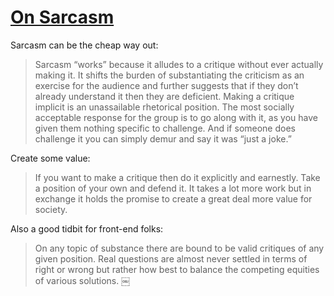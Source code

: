 # [On Sarcasm](https://liveboz.substack.com/p/on-sarcasm)

Sarcasm can be the cheap way out:

> Sarcasm “works” because it alludes to a critique without ever actually making it. It shifts the burden of substantiating the criticism as an exercise for the audience and further suggests that if they don’t already understand it then they are deficient. Making a critique implicit is an unassailable rhetorical position. The most socially acceptable response for the group is to go along with it, as you have given them nothing specific to challenge. And if someone does challenge it you can simply demur and say it was “just a joke.”

Create some value:

> If you want to make a critique then do it explicitly and earnestly. Take a position of your own and defend it. It takes a lot more work but in exchange it holds the promise to create a great deal more value for society.

Also a good tidbit for front-end folks:

> On any topic of substance there are bound to be valid critiques of any given position. Real questions are almost never settled in terms of right or wrong but rather how best to balance the competing equities of various solutions. ￼